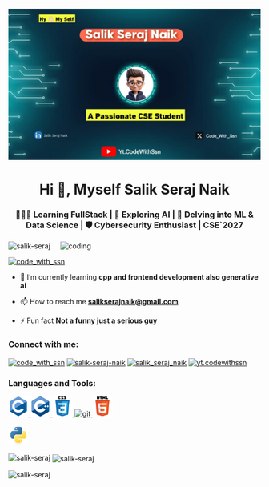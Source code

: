 <img src="Header_Image.png" alt="Header Image"> </img>

<h1 align="center">Hi 👋, Myself Salik Seraj Naik</h1>
<h3 align="center">🧑🏻‍💻 Learning FullStack | 🤖 Exploring AI | 🧠 Delving into ML & Data Science | 🛡️ Cybersecurity Enthusiast | CSE`2027</h3>
<img align="right" alt="coding" width= "400" src="https://user-images.githubusercontent.com/74038190/229223263-cf2e4b07-2615-4f87-9c38-e37600f8381a.gif">


<p align="left"> <img src="https://komarev.com/ghpvc/?username=salik-seraj&label=Profile%20views&color=0e75b6&style=flat" alt="salik-seraj" /> </p>

<p align="left"> <a href="https://twitter.com/code_with_ssn" target="blank"><img src="https://img.shields.io/twitter/follow/code_with_ssn?logo=twitter&style=for-the-badge" alt="code_with_ssn" /></a> </p>

- 🌱 I’m currently learning **cpp and frontend development also generative ai**


- 📫 How to reach me **salikserajnaik@gmail.com**

- ⚡ Fun fact **Not a funny just a serious guy**

<h3 align="left">Connect with me:</h3>
<p align="left">
<a href="https://twitter.com/code_with_ssn" target="blank"><img align="center" src="https://raw.githubusercontent.com/rahuldkjain/github-profile-readme-generator/master/src/images/icons/Social/twitter.svg" alt="code_with_ssn" height="30" width="40" /></a>
<a href="https://www.linkedin.com/in/salik-seraj-naik?utm_source=share&utm_campaign=share_via&utm_content=profile&utm_medium=android_app" target="blank"><img align="center" src="https://raw.githubusercontent.com/rahuldkjain/github-profile-readme-generator/master/src/images/icons/Social/linked-in-alt.svg" alt="salik-seraj-naik" height="30" width="40" /></a>
<a href="https://www.instagram.com/salik_seraj_naik" target="blank"><img align="center" src="https://raw.githubusercontent.com/rahuldkjain/github-profile-readme-generator/master/src/images/icons/Social/instagram.svg" alt="salik_seraj_naik" height="30" width="40" /></a>
<a href="https://youtube.com/@Yt.CodeWithSsn?si=sN_l_5aGx3nMhNkI" target="blank"><img align="center" src="https://raw.githubusercontent.com/rahuldkjain/github-profile-readme-generator/master/src/images/icons/Social/youtube.svg" alt="yt.codewithssn" height="30" width="40" /></a>
</p>

<h3 align="left">Languages and Tools:</h3>
<p align="left"> <a href="https://www.cprogramming.com/" target="_blank" rel="noreferrer"> <img src="https://raw.githubusercontent.com/devicons/devicon/master/icons/c/c-original.svg" alt="c" width="40" height="40"/> </a> <a href="https://www.w3schools.com/cpp/" target="_blank" rel="noreferrer"> <img src="https://raw.githubusercontent.com/devicons/devicon/master/icons/cplusplus/cplusplus-original.svg" alt="cplusplus" width="40" height="40"/> </a> <a href="https://www.w3schools.com/css/" target="_blank" rel="noreferrer"> <img src="https://raw.githubusercontent.com/devicons/devicon/master/icons/css3/css3-original-wordmark.svg" alt="css3" width="40" height="40"/> </a> <a href="https://git-scm.com/" target="_blank" rel="noreferrer"> <img src="https://www.vectorlogo.zone/logos/git-scm/git-scm-icon.svg" alt="git" width="40" height="40"/> </a> <a href="https://www.w3.org/html/" target="_blank" rel="noreferrer"> <img src="https://raw.githubusercontent.com/devicons/devicon/master/icons/html5/html5-original-wordmark.svg" alt="html5" width="40" height="40"/> </a><p align="left"> <a href="https://www.python.org" target="_blank" rel="noreferrer"> <img src="https://raw.githubusercontent.com/devicons/devicon/master/icons/python/python-original.svg" alt="python" width="40" height="40"/> </a> </p>

 </p>

<p><img align="left" src="https://github-readme-stats.vercel.app/api/top-langs?username=salik-seraj&show_icons=true&locale=en&layout=compact" alt="salik-seraj" /></p>

<p>&nbsp;<img align="center" src="https://github-readme-stats.vercel.app/api?username=salik-seraj&show_icons=true&locale=en" alt="salik-seraj" /></p>

<p><img align="center" src="https://github-readme-streak-stats.herokuapp.com/?user=salik-seraj&" alt="salik-seraj" /> </p>
